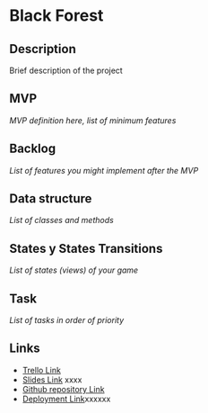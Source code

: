 # Black Forest

## Description
Brief description of the project


## MVP
_MVP definition here, list of minimum features_


## Backlog
_List of features you might implement after the MVP_


## Data structure
_List of classes and methods_


## States y States Transitions
_List of states (views) of your game_


## Task
_List of tasks in order of priority_


## Links

- [Trello Link](https://trello.com/b/7mV04nrw/black-forest)
- [Slides Link](http://slides.com) xxxx
- [Github repository Link](https://github.com/DenizAlakavuklar/Black-Forest.git)
- [Deployment Link](http://github.com)xxxxxx